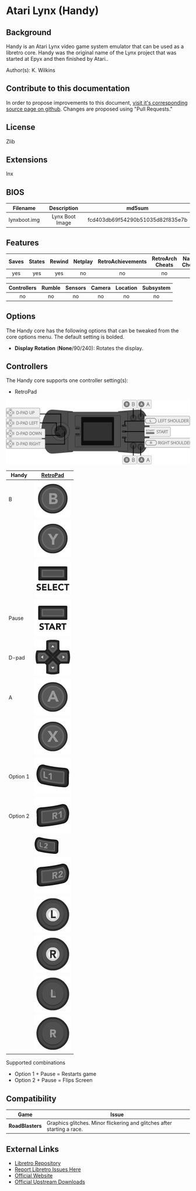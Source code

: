 # Atari Lynx (Handy)

## Background

Handy is an Atari Lynx video game system emulator that can be used as a libretro core.  Handy was the original name of the Lynx project that was started at Epyx and then finished by Atari..

Author(s): K. Wilkins

## Contribute to this documentation

In order to propose improvements to this document, [visit it's corresponding source page on github](https://github.com/libretro/docs/blob/master/docs/library/handy.md). Changes are proposed using "Pull Requests."

## License

Zlib

## Extensions

lnx

## BIOS

|   Filename    |    Description        |              md5sum              |
|:-------------:|:---------------------:|:--------------------------------:|
|lynxboot.img   |Lynx Boot Image        | fcd403db69f54290b51035d82f835e7b |

## Features

| Saves | States      | Rewind | Netplay | RetroAchievements | RetroArch Cheats | Native Cheats |
|:-----:|:-----------:|:------:|:-------:|:-----------------:|:----------------:|:-------------:|
|  yes  |    yes      | yes    |   no    |       no          |  no              | -             |

| Controllers     | Rumble | Sensors | Camera | Location | Subsystem     |
|:---------------:|:------:|:-------:|:------:|:--------:|:-------------:|
|       no        |   no   |   no    |  no    |   no     |      no       |

## Options

The Handy core has the following options that can be tweaked from the core options menu. The default setting is bolded.

- **Display Rotation** (**None**/90/240): Rotates the display.

## Controllers

The Handy core supports one controller setting(s):

* RetroPad

![handy_retropad](images/Controllers/handy_retropad.png)

| Handy     | [RetroPad](RetroPad)                                           |
|-----------|----------------------------------------------------------------|
| B         | ![RetroPad_B](images/RetroPad/Retro_B_Round.png)               |
|           | ![RetroPad_Y](images/RetroPad/Retro_Y_Round.png)               |
|           | ![RetroPad_Select](images/RetroPad/Retro_Select.png)           |
| Pause     | ![RetroPad_Start](images/RetroPad/Retro_Start.png)             |
| D-pad     | ![RetroPad_Dpad](images/RetroPad/Retro_Dpad.png)               |
| A         | ![RetroPad_A](images/RetroPad/Retro_A_Round.png)               |
|           | ![RetroPad_X](images/RetroPad/Retro_X_Round.png)               |
| Option 1  | ![RetroPad_L1](images/RetroPad/Retro_L1.png)                   |
| Option 2  | ![RetroPad_R1](images/RetroPad/Retro_R1.png)                   |
|           | ![RetroPad_L2](images/RetroPad/Retro_L2_Temp.png)              |
|           | ![RetroPad_R2](images/RetroPad/Retro_R2.png)                   |
|           | ![RetroPad_L3](images/RetroPad/Retro_L3.png)                   |
|           | ![RetroPad_R3](images/RetroPad/Retro_R3.png)                   |
|           | ![RetroPad_Left_Stick](images/RetroPad/Retro_Left_Stick.png)   |
|           | ![RetroPad_Right_Stick](images/RetroPad/Retro_Right_Stick.png) |

Supported combinations

* Option 1 + Pause = Restarts game
* Option 2 + Pause = Flips Screen

## Compatibility

| Game                                  | Issue                          |
|---------------------------------------|--------------------------------|
|**RoadBlasters**                       |Graphics glitches. Minor flickering and glitches after starting a race.|

## External Links

* [Libretro Repository](https://github.com/libretro/libretro-handy)
* [Report Libretro Issues Here](https://github.com/libretro/libretro-meta/issues)
* [Official Website](http://handy.sourceforge.net/)
* [Official Upstream Downloads](http://handy.sourceforge.net/download.htm)
